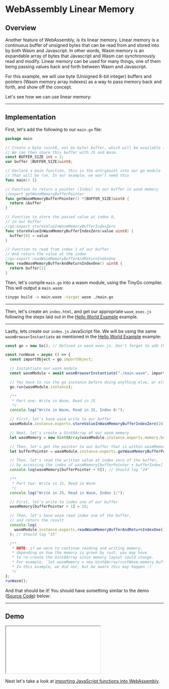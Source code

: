 # WebAssembly Linear Memory

## Overview

Another feature of WebAssembly, is its linear memory. Linear memory is a continuous buffer of unsigned bytes that can be read from and stored into by both Wasm and Javascript. In other words, Wasm memory is an expandable array of bytes that Javascript and Wasm can synchronously read and modify. Linear memory can be used for many things, one of them being passing values back and forth between Wasm and Javascript.

For this example, we will use byte (Unsigned 8-bit integer) buffers and pointers (Wasm memory array indexes) as a way to pass memory back and forth, and show off the concept.

Let's see how we can use linear memory:

---

## Implementation

First, let's add the following to our `main.go` file:

```go
package main

// Create a byte (uint8, not Go byte) buffer, which will be available in Wasm Memory.
// We can then share this buffer with JS and Wasm.
const BUFFER_SIZE int = 2;
var buffer [BUFFER_SIZE]uint8;

// Declare a main function, this is the entrypoint into our go module
// That will be run. In our example, we won't need this
func main() {}

// Function to return a pointer (Index) to our buffer in wasm memory
//export getWasmMemoryBufferPointer
func getWasmMemoryBufferPointer() *[BUFFER_SIZE]uint8 {
  return &buffer
}

// Function to store the passed value at index 0,
// in our buffer
//go:export storeValueInWasmMemoryBufferIndexZero
func storeValueInWasmMemoryBufferIndexZero(value uint8) {
  buffer[0] = value
}

// Function to read from index 1 of our buffer
// And return the value at the index
//go:export readWasmMemoryBufferAndReturnIndexOne
func readWasmMemoryBufferAndReturnIndexOne() uint8 {
  return buffer[1]
}
```

Then, let's compile `main.go` into a wasm module, using the TinyGo compiler. This will output a `main.wasm`:

```bash
tinygo build -o main.wasm -target wasm ./main.go
```

---

Then, let's create an `index.html`, and get our appropriate `wasm_exec.js` following the steps laid out in the [Hello World Example](/example-redirect?exampleName=hello-world) example.

---

Lastly, lets create our `index.js` JavaScript file. We will be using the same `wasmBrowserInstantiate` as mentioned in the [Hello World Example](/example-redirect?exampleName=hello-world) example:

```javascript
const go = new Go(); // Defined in wasm_exec.js. Don't forget to add this in your index.html.

const runWasm = async () => {
  const importObject = go.importObject;

  // Instantiate our wasm module
  const wasmModule = await wasmBrowserInstantiate("./main.wasm", importObject);

  // You have to run the go instance before doing anything else, or else println and things won't work
  go.run(wasmModule.instance);

  /**
   * Part one: Write in Wasm, Read in JS
   */
  console.log("Write in Wasm, Read in JS, Index 0:");

  // First, let's have wasm write to our buffer
  wasmModule.instance.exports.storeValueInWasmMemoryBufferIndexZero(24);

  // Next, let's create a Uint8Array of our wasm memory
  let wasmMemory = new Uint8Array(wasmModule.instance.exports.memory.buffer);

  // Then, let's get the pointer to our buffer that is within wasmMemory
  let bufferPointer = wasmModule.instance.exports.getWasmMemoryBufferPointer();

  // Then, let's read the written value at index zero of the buffer,
  // by accessing the index of wasmMemory[bufferPointer + bufferIndex]
  console.log(wasmMemory[bufferPointer + 0]); // Should log "24"

  /**
   * Part two: Write in JS, Read in Wasm
   */
  console.log("Write in JS, Read in Wasm, Index 1:");

  // First, let's write to index one of our buffer
  wasmMemory[bufferPointer + 1] = 15;

  // Then, let's have wasm read index one of the buffer,
  // and return the result
  console.log(
    wasmModule.instance.exports.readWasmMemoryBufferAndReturnIndexOne()
  ); // Should log "15"

  /**
   * NOTE: if we were to continue reading and writing memory,
   * depending on how the memory is grown by rust, you may have
   * to re-create the Uint8Array since memory layout could change.
   * For example, `let wasmMemory = new Uint8Array(rustWasm.memory.buffer);`
   * In this example, we did not, but be aware this may happen :)
   */
};
runWasm();
```

And that should be it! You should have something similar to the demo ([Source Code](/source-redirect?path=examples/webassembly-linear-memory/demo/go)) below:

---

## Demo

<iframe title="Go Demo" src="/demo-redirect?example-name=webassembly-linear-memory"></iframe>

Next let's take a look at [importing JavaScript functions into WebAssembly](/example-redirect?exampleName=importing-javascript-functions-into-webassembly).
